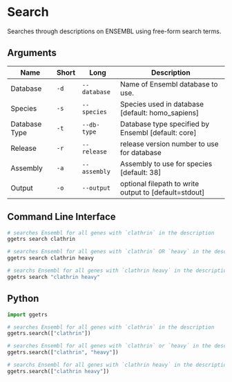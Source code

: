 # Search

Searches through descriptions on ENSEMBL using free-form search terms.

## Arguments

| Name | Short | Long | Description |
|------|-------|------|-------------|
| Database | `-d` | `--database` | Name of Ensembl database to use. |
| Species | `-s` | `--species` | Species used in database [default: homo_sapiens] |
| Database Type | `-t` | `--db-type` | Database type specified by Ensembl [default: core] |
| Release | `-r` | `--release` | release version number to use for database |
| Assembly | `-a` | `--assembly` | Assembly to use for species [default: 38] |
| Output | `-o` | `--output` | optional filepath to write output to [default=stdout] |

## Command Line Interface

```bash
# searches Ensembl for all genes with `clathrin` in the description
ggetrs search clathrin

# searches Ensembl for all genes with `clathrin` OR `heavy` in the description
ggetrs search clathrin heavy

# searchs Ensembl for all genes with `clathrin heavy` in the description
ggetrs search "clathrin heavy"
```

## Python

```python
import ggetrs

# searches Ensembl for all genes with `clathrin` in the description
ggetrs.search(["clathrin"])

# searches Ensembl for all genes with `clathrin` or `heavy` in the description
ggetrs.search(["clathrin", "heavy"])

# searchs Ensembl for all genes with `clathrin heavy` in the description
ggetrs.search(["clathrin heavy"])
```
